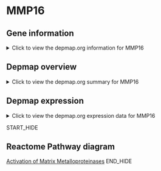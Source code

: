 <h1>MMP16</h1>

<h2>Gene information</h2>
<details>
  <summary>Click to view the depmap.org information for MMP16</summary>
  <iframe src="https://depmap.org/portal/gene/MMP16?tab=about" style="border:none;width:100%;height:800px"></iframe>
</details>

<h2>Depmap overview</h2>
<details>
  <summary>Click to view the depmap.org summary for MMP16</summary>
  <iframe src="https://depmap.org/portal/gene/MMP16?tab=overview" style="border:none;width:100%;height:800px"></iframe>
</details>

<h2>Depmap expression</h2>
<details>
  <summary>Click to view the depmap.org expression data for MMP16</summary>
  <iframe src="https://depmap.org/portal/gene/MMP16?tab=characterization" style="border:none;width:100%;height:800px"></iframe>
</details>


START_HIDE
<h2>Reactome Pathway diagram</h2>
<a href="https://reactome.org/PathwayBrowser/#/R-HSA-1592389">Activation of Matrix Metalloproteinases</a>
END_HIDE


